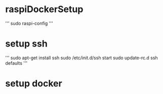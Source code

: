 # raspiDockerSetup
'''
sudo raspi-config
'''

# setup ssh
'''
sudo apt-get install ssh
sudo /etc/init.d/ssh start
sudo update-rc.d ssh defaults 
'''

# setup docker
